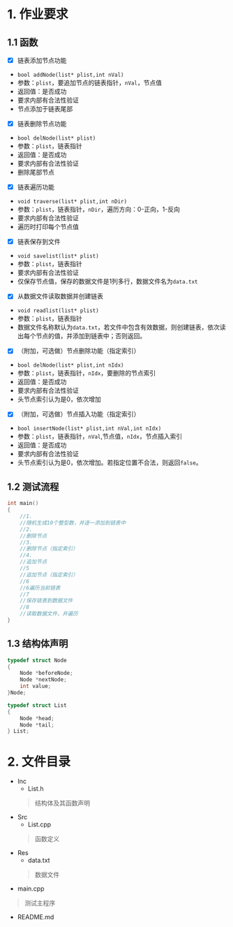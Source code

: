 <!--
 * @Date: 2023-09-20 15:18:25
 * @LastEditors: Heng-Mei l888999666y@gmail.com
 * @LastEditTime: 2023-09-20 16:00:00
 * @FilePath: \homework_1\README.md
-->
# 1.    作业要求
## 1.1  函数
- [x] 链表添加节点功能  
-   `bool addNode(list* plist,int nVal)`  
-   参数：`plist`，要追加节点的链表指针，`nVal`，节点值 
-   返回值：是否成功    
-   要求内部有合法性验证    
-   节点添加于链表尾部  

- [x] 链表删除节点功能    
-   `bool delNode(list* plist)`
-   参数：`plist`，链表指针   
-   返回值：是否成功    
-   要求内部有合法性验证    
-   删除尾部节点 

- [x] 链表遍历功能  
-   `void traverse(list* plist,int nDir)`    
-   参数：`plist`，链表指针，`nDir`，遍历方向：0-正向，1-反向   
-   要求内部有合法性验证    
-   遍历时打印每个节点值   

- [x] 链表保存到文件
-   `void savelist(list* plist)`
-   参数：`plist`，链表指针
-   要求内部有合法性验证
-   仅保存节点值，保存的数据文件是1列多行，数据文件名为`data.txt` 

- [x] 从数据文件读取数据并创建链表    
-   `void readlist(list* plist)` 
-   参数：`plist`，链表指针   
-   数据文件名称默认为`data.txt`，若文件中包含有效数据，则创建链表，依次读出每个节点的值，并添加到链表中；否则返回。  

- [x] （附加，可选做）节点删除功能（指定索引）    
-   `bool delNode(list* plist,int nIdx)` 
-   参数：`plist`，链表指针，`nIdx`，要删除的节点索引   
-   返回值：是否成功    
-   要求内部有合法性验证    
-   头节点索引认为是0，依次增加 

- [x] （附加，可选做）节点插入功能（指定索引）    
-   `bool insertNode(list* plist,int nVal,int nIdx)` 
-   参数：`plist`，链表指针，`nVal`,节点值，`nIdx`，节点插入索引  
-   返回值：是否成功    
-   要求内部有合法性验证    
-   头节点索引认为是0，依次增加。若指定位置不合法，则返回`false`。    

##  1.2 测试流程
```c++
int main()
{
	//1.
	//随机生成10个整型数，并逐一添加到链表中
    //2.
	//删除节点
	//3.
	//删除节点（指定索引）
	//4.
	//追加节点
	//5
	//追加节点（指定索引）
	//6
	//6遍历当前链表
	//7
	//保存链表到数据文件
	//8
	//读取数据文件，并遍历
}
``` 
##  1.3 结构体声明
```c++
typedef struct Node
{
    Node *beforeNode;
    Node *nextNode;
    int value;
}Node;

typedef struct List
{
    Node *head;
    Node *tail;
} List;
``` 

#   2.  文件目录
-   Inc
    -   List.h
    >   结构体及其函数声明 
-   Src
    -   List.cpp
    >   函数定义
-   Res
    -   data.txt
    >   数据文件   
-   main.cpp
>   测试主程序
-   README.md
